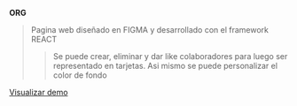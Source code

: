**ORG**

>Pagina web diseñado en FIGMA y desarrollado con el framework REACT
>>Se puede crear, eliminar y dar like colaboradores para luego ser representado en tarjetas. Asi mismo se puede personalizar el color de fondo

[Visualizar demo](https://org-neon-beta.vercel.app/)